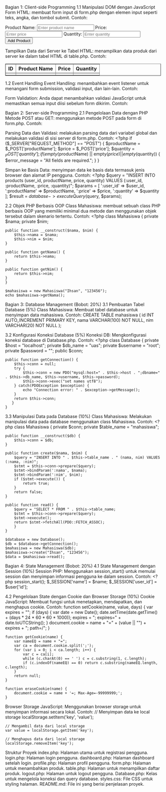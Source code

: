 Bagian 1: Client-side Programming 
1.1 Manipulasi DOM dengan JavaScript 
Form HTML:
    membuat form input di form.php dengan elemen input seperti teks, angka, dan tombol submit.
    Contoh:
    <form action="form.php" method="POST">
    <label for="productName">Product Name:</label>
    <input type="text" id="productName" name="productName" required placeholder="Enter product name">
    <label for="price">Price:</label>
    <input type="number" id="price" name="price" required placeholder="Enter price">
    <label for="quantity">Quantity:</label>
    <input type="number" id="quantity" name="quantity" required placeholder="Enter quantity">
    <input type="submit" value="Add Product">
    </form>

Tampilkan Data dari Server ke Tabel HTML:
    menampilkan data produk dari server ke dalam tabel HTML di table.php.
    Contoh:
    <table border="1">
    <thead>
        <tr>
            <th>ID</th>
            <th>Product Name</th>
            <th>Price</th>
            <th>Quantity</th>
        </tr>
    </thead>
    <tbody>
        <?php foreach ($products as $product): ?>
        <tr>
            <td><?php echo htmlspecialchars($product['id']); ?></td>
            <td><?php echo htmlspecialchars($product['productName']); ?></td>
            <td><?php echo htmlspecialchars($product['price']); ?></td>
            <td><?php echo htmlspecialchars($product['quantity']); ?></td>
        </tr>
        <?php endforeach; ?>
    </tbody>
    </table>

1.2 Event Handling
Event Handling:
    menambahkan event listener untuk menangani form submission, validasi input, dan lain-lain.
    Contoh:
    <script>
    document.getElementById('add-product-form').addEventListener('submit', function(e) {
        e.preventDefault();
        // Validasi dan proses form
    });
    </script>

Form Validation:
    Anda dapat menambahkan validasi JavaScript untuk memastikan semua input diisi sebelum form dikirim.
    Contoh:
    <script>
    function validateForm() {
        var productName = document.getElementById("productName").value;
        var price = document.getElementById("price").value;
        var quantity = document.getElementById("quantity").value;
        if (productName == "" || price == "" || quantity == "") {
            alert("All fields must be filled out");
            return false;
        }
        return true;
    }
    </script>

Bagian 2: Server-side Programming 
2.1 Pengelolaan Data dengan PHP 
Metode POST atau GET:
    menggunakan metode POST pada form di form.php.
    Contoh:
    <form action="form.php" method="POST">

Parsing Data dan Validasi:
    melakukan parsing data dari variabel global dan melakukan validasi di sisi server di form.php.
    Contoh:
    <?php
    if ($_SERVER["REQUEST_METHOD"] == "POST") {
    $productName = $_POST['productName'];
    $price = $_POST['price'];
    $quantity = $_POST['quantity'];
    if (empty($productName) || empty($price) || empty($quantity)) {
        $error_message = "All fields are required.";
        }
    }

Simpan ke Basis Data:
    menyimpan data ke basis data termasuk jenis browser dan alamat IP pengguna.
    Contoh:
    <?php
    $query = "INSERT INTO products (user_id, productName, price, quantity) VALUES (:user_id,        :productName, :price, :quantity)";
    $params = [
    ':user_id' => $user_id,
    ':productName' => $productName,
    ':price' => $price,
    ':quantity' => $quantity
    ];
    $result = $database->executeQuery($query, $params);

2.2 Objek PHP Berbasis OOP
Class Mahasiswa:
    membuat sebuah class PHP berbasis OOP yang memiliki minimal dua metode dan menggunakan objek tersebut dalam skenario tertentu.
    Contoh:
    <?php
    class Mahasiswa {
    private $nama;
    private $nim;

    public function __construct($nama, $nim) {
        $this->nama = $nama;
        $this->nim = $nim;
    }

    public function getNama() {
        return $this->nama;
    }

    public function getNim() {
        return $this->nim;
    }
    }

    $mahasiswa = new Mahasiswa("Ihsan", "123456");
    echo $mahasiswa->getNama();

Bagian 3: Database Management (Bobot: 20%)
3.1 Pembuatan Tabel Database (5%)
Class Mahasiswa:
    Membuat tabel database untuk menyimpan data mahasiswa.
    Contoh:
    CREATE TABLE mahasiswa (
    id INT AUTO_INCREMENT PRIMARY KEY,
    nama VARCHAR(100) NOT NULL,
    nim VARCHAR(20) NOT NULL
    );

3.2 Konfigurasi Koneksi Database (5%)
Koneksi DB:
    Mengkonfigurasi koneksi database di Database.php.
    Contoh:
    <?php
class Database {
    private $host = "localhost";
    private $db_name = "uas";
    private $username = "root";
    private $password = "";
    public $conn;

    public function getConnection() {
        $this->conn = null;
        try {
            $this->conn = new PDO("mysql:host=" . $this->host . ";dbname=" . $this->db_name, $this->username, $this->password);
            $this->conn->exec("set names utf8");
        } catch(PDOException $exception) {
            echo "Connection error: " . $exception->getMessage();
        }
        return $this->conn;
       }
    }

3.3 Manipulasi Data pada Database (10%)
Class Mahasiswa:
    Melakukan manipulasi data pada database menggunakan class Mahasiswa.
    Contoh:
    <?php
class Mahasiswa {
    private $conn;
    private $table_name = "mahasiswa";

    public function __construct($db) {
        $this->conn = $db;
    }

    public function create($nama, $nim) {
        $query = "INSERT INTO " . $this->table_name . " (nama, nim) VALUES (:nama, :nim)";
        $stmt = $this->conn->prepare($query);
        $stmt->bindParam(':nama', $nama);
        $stmt->bindParam(':nim', $nim);
        if ($stmt->execute()) {
            return true;
        }
        return false;
    }

    public function read() {
        $query = "SELECT * FROM " . $this->table_name;
        $stmt = $this->conn->prepare($query);
        $stmt->execute();
        return $stmt->fetchAll(PDO::FETCH_ASSOC);
        }
    }

    $database = new Database();
    $db = $database->getConnection();
    $mahasiswa = new Mahasiswa($db);
    $mahasiswa->create("Ihsan", "123456");
    $data = $mahasiswa->read();

Bagian 4: State Management (Bobot: 20%)
4.1 State Management dengan Session (10%)
Session PHP:
    Menggunakan session_start() untuk memulai session dan menyimpan informasi pengguna ke dalam session.
    Contoh:
    <?php
    session_start();
    $_SESSION['name'] = $name;
    $_SESSION['user_id'] = $user['id'];

4.2 Pengelolaan State dengan Cookie dan Browser Storage (10%)
Cookie JavaScript:
    Membuat fungsi untuk menetapkan, mendapatkan, dan menghapus cookie.
    Contoh:
    function setCookie(name, value, days) {
    var expires = "";
    if (days) {
        var date = new Date();
        date.setTime(date.getTime() + (days * 24 * 60 * 60 * 1000));
        expires = "; expires=" + date.toUTCString();
    }
    document.cookie = name + "=" + (value || "") + expires + "; path=/";
    }

    function getCookie(name) {
        var nameEQ = name + "=";
        var ca = document.cookie.split(';');
        for (var i = 0; i < ca.length; i++) {
            var c = ca[i];
            while (c.charAt(0) == ' ') c = c.substring(1, c.length);
            if (c.indexOf(nameEQ) == 0) return c.substring(nameEQ.length, c.length);
        }
        return null;
    }

    function eraseCookie(name) {
        document.cookie = name + '=; Max-Age=-99999999;';
    }

Browser Storage JavaScript:
    Menggunakan browser storage untuk menyimpan informasi secara lokal.
    Contoh:
    // Menyimpan data ke local storage
    localStorage.setItem('key', 'value');

    // Mengambil data dari local storage
    var value = localStorage.getItem('key');

    // Menghapus data dari local storage
    localStorage.removeItem('key');

Struktur Proyek
index.php: Halaman utama untuk registrasi pengguna.
login.php: Halaman login pengguna.
dashboard.php: Halaman dashboard setelah login.
profile.php: Halaman profil pengguna.
form.php: Halaman untuk menambahkan produk.
table.php: Halaman untuk menampilkan daftar produk.
logout.php: Halaman untuk logout pengguna.
Database.php: Kelas untuk mengelola koneksi dan query database.
styles.css: File CSS untuk styling halaman.
README.md: File ini yang berisi penjelasan proyek.

